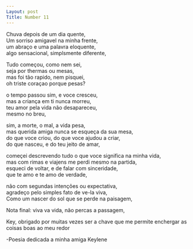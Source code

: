 ```yaml
---
Layout: post
Title: Number 11
---
```


Chuva depois de um dia quente,                                                                                                                                                        
Um sorriso amigavel na minha frente,                                                                                                                                        
um abraço e uma palavra eloquente,                                                                                                                                                    
algo sensacional, simplsmente diferente,

Tudo começou, como nem sei,                                                                                                                                                             
seja por thermas ou mesas,                                                                                                                                                      
mas foi tão rapido, nem pisquei,                                                                                                                                                    
oh triste coraçao porque pesas?

o tempo passou sim, e voce cresceu,                                                                                                                                                   
mas a criança em ti nunca morreu,                                                                                                                                                 
teu amor pela vida não desapareceu,                                                                                                                                       
mesmo no breu,  

sim, a morte, o mal, a vida pesa,                                                                                                                                                         
mas querida amiga nunca se esqueça da sua mesa,                                                                                                                                       
do que voce criou, do que voce ajudou a criar,                                                                                                                                          
do que nasceu, e do teu jeito de amar,

começei descrevendo tudo o que voce significa na minha vida,                                                                                                                      
mas com rimas e viajens me perdi mesmo na partida,                                                                                                                                    
esqueci de voltar, e de falar com sinceridade,                                                                                                                                        
que te amo e te amo de verdade,

não com segundas intenções ou expectativa,                                                                                                                                            
agradeço pelo simples fato de ve-la viva,                                                                                                                                                                                                                                                               
Como um nascer do sol que se perde na paisagem,

Nota final: viva va vida, não percas a passagem,                                                                                                                                

Key, obrigado por muitas vezes ser a chave que                                                                                                                                                                                                                                                                                                 me permite enchergar as coisas boas ao meu redor

-Poesia dedicada a minha amiga Keylene









  
                                                                                                                                                                     
